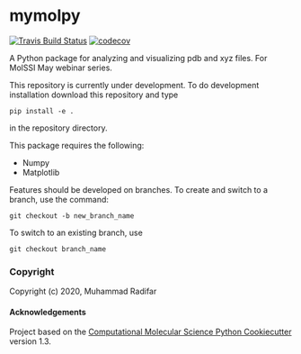 mymolpy
==============================
[//]: # (Badges)
[![Travis Build Status](https://travis-ci.com/REPLACE_WITH_OWNER_ACCOUNT/mymolpy.svg?branch=master)](https://travis-ci.com/REPLACE_WITH_OWNER_ACCOUNT/mymolpy)
[![codecov](https://codecov.io/gh/radifar/mymolpy/branch/master/graph/badge.svg)](https://codecov.io/gh/radifar/mymolpy/branch/master)


A Python package for analyzing and visualizing pdb and xyz files. For MolSSI May webinar series.

This repository is currently under development. To do development installation download this repository and type

`pip install -e .`

in the repository directory.

This package requires the following:
- Numpy
- Matplotlib

Features should be developed on branches. To create and switch to a branch, use the command:

`git checkout -b new_branch_name`

To switch to an existing branch, use

`git checkout branch_name`

### Copyright

Copyright (c) 2020, Muhammad Radifar


#### Acknowledgements
 
Project based on the 
[Computational Molecular Science Python Cookiecutter](https://github.com/molssi/cookiecutter-cms) version 1.3.
